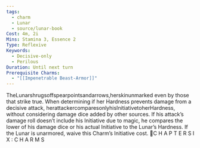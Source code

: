 ```yaml
---
tags:
  - charm
  - Lunar
  - source/lunar-book
Cost: 4m, 2i
Mins: Stamina 3, Essence 2
Type: Reflexive
Keywords:
  - Decisive-only
  - Perilous
Duration: Until next turn
Prerequisite Charms:
  - "[[Impenetrable Beast-Armor]]"
---
```

TheLunarshrugsoffspearpointsandarrows,herskinunmarked even by those that strike true. When determining if her Hardness prevents damage from a decisive attack, herattackercomparesonlyhisInitiativetoherHardness, without considering damage dice added by other sources. If his attack’s damage roll doesn’t include his Initiative due to magic, he compares the lower of his damage dice or his actual Initiative to the Lunar’s Hardness. If the Lunar is unarmored, waive this Charm’s Initiative cost. C H A P T E R S I X : C H A R M S